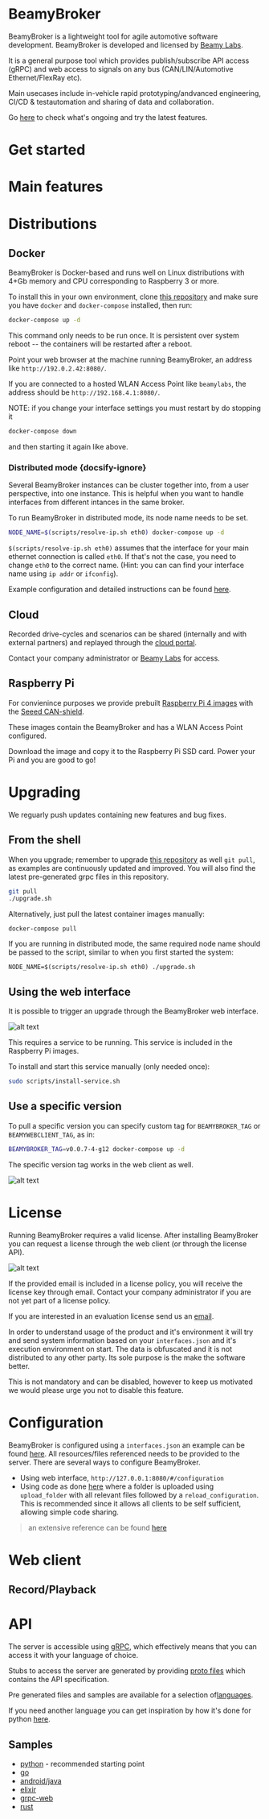 # BeamyBroker
BeamyBroker is a lightweight tool for agile automotive software development. BeamyBroker is developed and licensed by [Beamy Labs](https://www.beamylabs.com). 

It is a general purpose tool which provides publish/subscribe API access (gRPC) and web access to signals on any bus (CAN/LIN/Automotive Ethernet/FlexRay etc).

Main usecases include in-vehicle rapid prototyping/andvanced engineering, CI/CD & testautomation and sharing of data and collaboration.    

Go [here](https://github.com/beamylabs/beamylabs-start/discussions) to check what's ongoing and try the latest features.

# Get started 




# Main features 

# Distributions


## Docker

BeamyBroker is Docker-based and runs well on Linux distributions with 4+Gb memory and CPU corresponding to Raspberry 3 or more.

To install this in your own environment, clone [this repository](https://github.com/beamylabs/beamylabs-start) and make sure you have `docker` and `docker-compose`
installed, then run:

```bash
docker-compose up -d
```

This command only needs to be run once. It is persistent over system reboot --
the containers will be restarted after a reboot.

Point your web browser at the machine running BeamyBroker, an address like `http://192.0.2.42:8080/`. 

If you are connected to a hosted WLAN Access Point like `beamylabs`, the address should be `http://192.168.4.1:8080/`.

NOTE: if you change your interface settings you must restart by do stopping it 
```bash
docker-compose down
```
and then starting it again like above.

### Distributed mode {docsify-ignore}

Several BeamyBroker instances can be cluster together into, from a user perspective, into one instance. This is helpful when you want to handle interfaces from different intances in the same broker.  

To run BeamyBroker in distributed mode, its node name needs to be set. 


```bash
NODE_NAME=$(scripts/resolve-ip.sh eth0) docker-compose up -d
```

`$(scripts/resolve-ip.sh eth0)` assumes that the interface for your main ethernet connection is called `eth0`. If that's not the case, you need to
change `eth0` to the correct name. 
(Hint: you can can find your interface name using `ip addr` or `ifconfig`).

Example configuration and detailed instructions can be found [here](https://github.com/beamylabs/beamylabs-start/tree/master/configuration_distributed#readme).

## Cloud

Recorded drive-cycles and scenarios can be shared (internally and with external partners) and replayed through the [cloud portal](https://cloud.beamylabs.com/). 

Contact your company administrator or [Beamy Labs](mailto:hello@beamylabs.com) for access.

## Raspberry Pi
For convienince purposes we provide prebuilt [Raspberry Pi 4 images](https://www.beamylabs.com/releases/) with the [Seeed CAN-shield](https://www.seeedstudio.com/2-Channel-CAN-BUS-FD-Shield-for-Raspberry-Pi-p-4072.html). 

These images contain the BeamyBroker and has a WLAN Access Point configured. 

Download the image and copy it to the Raspberry Pi SSD card. Power your Pi and you are good to go!

# Upgrading

We reguarly push updates containing new features and bug fixes. 



## From the shell 

When you upgrade; remember to upgrade [this repository]((https://github.com/beamylabs/beamylabs-start)) as well `git pull`,
as examples are continuously updated and improved. You will also find the latest pre-generated grpc files in this repository.

```bash
git pull
./upgrade.sh
```

Alternatively, just pull the latest container images manually:

```base
docker-compose pull
```

If you are running in distributed mode, the same required node name should be passed to the script, similar to when you first started the system:

```base
NODE_NAME=$(scripts/resolve-ip.sh eth0) ./upgrade.sh
```

## Using the web interface

It is possible to trigger an upgrade through the BeamyBroker web interface.

![alt text](images/license.png "License and upgrading")

This requires a service to be running. This service is included in the Raspberry Pi images. 

To install and start this service manually (only needed once):

```bash
sudo scripts/install-service.sh
```

## Use a specific version

To pull a specific version you can specify custom tag for `BEAMYBROKER_TAG` or
`BEAMYWEBCLIENT_TAG`, as in:

```bash
BEAMYBROKER_TAG=v0.0.7-4-g12 docker-compose up -d
```

The specific version tag works in the web client as well.

![alt text](images/license.png "License and upgrading")

# License

Running BeamyBroker requires a valid license. After installing BeamyBroker you can request a license through the web client (or through the license API).

![alt text](images/license.png "License and upgrading")

If the provided email is included in a license policy, you will receive the license key through email. Contact your company administrator if you are not yet part of a license policy. 

If you are interested in an evaluation license send us an [email](mailto:hello@beamylabs.com).

In order to understand usage of the product and it's environment it will try and send system information based on your `interfaces.json` and it's execution
environment on start. The data is obfuscated and it is not distributed to any other party. Its sole purpose is the make the software better.

This is not mandatory and can be disabled, however to keep us motivated we would please urge you not to disable this feature.

# Configuration
BeamyBroker is configured using a `interfaces.json` an example can be found [here](examples/grpc/python/simple_ecu/configuration_can). All resources/files referenced needs to be provided to the server. There are several ways to configure BeamyBroker.

- Using web interface, `http://127.0.0.1:8080/#/configuration`
- Using code as done [here](examples/grpc/python/simple_ecu/ecu.py) where a folder is uploaded using `upload_folder` with all relevant files followed by a `reload_configuration`. This is recommended since it allows all clients to be self sufficient, allowing simple code sharing.

> an extensive reference can be found [here](configuration/interfaces_referense.json)

# Web client

## Record/Playback 

# API
The server is accessible using [gRPC](https://github.com/grpc/grpc#grpc---an-rpc-library-and-framework), which effectively means that you can access it with your language of choice.

Stubs to access the server are generated by providing [proto files](proto_files/) which contains the API specification.

Pre generated files and samples are available for a selection of[languages](examples/grpc). 

If you need another language you can get
inspiration by how it's done for python [here](examples/grpc/python/README.md#re-generate-stubs).

## Samples
- [python](examples/grpc/python/README.md) - recommended starting point
- [go](examples/grpc/go/README.md)
- [android/java](examples/grpc/android/beamyconfiguration/README.md)
- [elixir](examples/grpc/elixir/car5g/README.md)
- [grpc-web](examples/grpc/grpc-web/README.md)
- [rust](examples/grpc/rust/beamybroker-pubsub-example/README.md)
